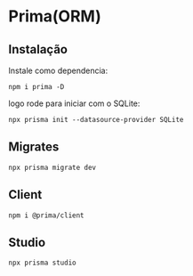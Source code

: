 # Prima(ORM)

## Instalação
Instale como dependencia:

` npm i prima -D `

logo rode para iniciar com o SQLite:

` npx prisma init --datasource-provider SQLite `

## Migrates

` npx prisma migrate dev `

## Client

` npm i @prima/client `

## Studio

` npx prisma studio `